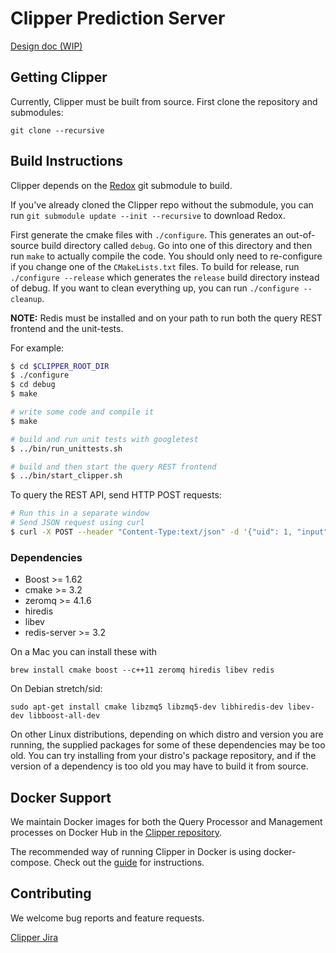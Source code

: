 # Clipper Prediction Server

[Design doc (WIP)](https://docs.google.com/a/berkeley.edu/document/d/1Ghc-CAKXzzRshSa6FlonFa5ttmtHRAqFwMg7vhuJakw/edit?usp=sharing)

## Getting Clipper

Currently, Clipper must be built from source. First clone the repository and submodules:
```
git clone --recursive
```

## Build Instructions

Clipper depends on the [Redox](https://github.com/dcrankshaw/redox) git submodule to build.

If you've already cloned the Clipper repo without the submodule, you can run `git submodule update --init --recursive` to download
Redox. 

First generate the cmake files with `./configure`. This generates an out-of-source build directory called `debug`.
Go into one of this directory and then run `make` to actually
compile the code. You should only need to re-configure if you change one of the `CMakeLists.txt` files.
To build for release, run `./configure --release` which generates the `release` build directory instead of debug.
If you want to clean everything up, you can run `./configure --cleanup`.

__NOTE:__ Redis must be installed and on your path to run both the query REST frontend and the unit-tests.

For example:

```bash
$ cd $CLIPPER_ROOT_DIR
$ ./configure
$ cd debug
$ make

# write some code and compile it
$ make

# build and run unit tests with googletest
$ ../bin/run_unittests.sh

# build and then start the query REST frontend
$ ../bin/start_clipper.sh
```

To query the REST API, send HTTP POST requests:
```bash
# Run this in a separate window
# Send JSON request using curl
$ curl -X POST --header "Content-Type:text/json" -d '{"uid": 1, "input": [1, 2, 3, 4]}' 127.0.0.1:1337/predict
```

### Dependencies

+ Boost >= 1.62
+ cmake >= 3.2
+ zeromq >= 4.1.6
+ hiredis
+ libev
+ redis-server >= 3.2

On a Mac you can install these with 
```
brew install cmake boost --c++11 zeromq hiredis libev redis

```
On Debian stretch/sid:
```
sudo apt-get install cmake libzmq5 libzmq5-dev libhiredis-dev libev-dev libboost-all-dev
```

On other Linux distributions, depending on which distro and version you are running, the supplied packages for
some of these dependencies may be too old. You can try installing from your distro's package
repository, and if the version of a dependency is too old you may have to build it from source.

## Docker Support

We maintain Docker images for both the Query Processor and Management processes
on Docker Hub in the [Clipper repository](https://hub.docker.com/u/clipper/).

The recommended way of running Clipper in Docker is using docker-compose.
Check out the [guide](docker/README.md) for instructions.


## Contributing

We welcome bug reports and feature requests.

[Clipper Jira](https://clipper.atlassian.net/browse/CLIPPER)
